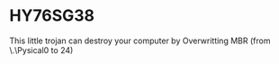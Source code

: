 # HY76SG38
This little trojan can destroy your computer by Overwritting MBR (from \\.\Pysical0 to 24)
